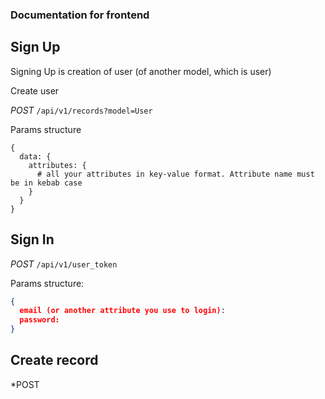 ### Documentation for frontend

## Sign Up

Signing Up is creation of user (of another model, which is user)

Create user

*POST* `/api/v1/records?model=User`

Params structure

```
{
  data: {
    attributes: {
      # all your attributes in key-value format. Attribute name must be in kebab case
    }
  }
}
```

## Sign In

*POST* `/api/v1/user_token`

Params structure:

```json
{
  email (or another attribute you use to login):
  password:
}
```

## Create record

*POST

